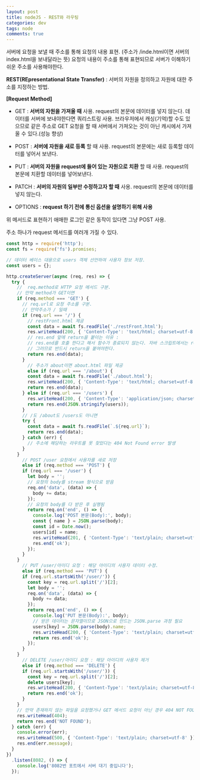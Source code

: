 ```yaml
---  
layout: post
title: nodeJS - REST와 라우팅
categories: dev
tags: node
comments: true
---
```


서버에 요청을 보낼 때 주소를 통해 요청의 내용 표현. (주소가 /inde.html이면 서버의 index.html을 보내달라는 뜻) 요청의 내용이 주소를 통해 표현되므로 서버가 이해하기 쉬운 주소를 사용해야한다. 

**REST(REpresentational State Transfer)** : 서버의 자원을 정의하고 자원에 대한 주소를 지정하는 방법. 

**[Request Method]**
- GET : **서버의 자원을 가져올 때** 사용. request의 본문에 데이터를 넣지 않는다. 데이터를 서버에 보내야한다면 쿼리스트링 사용. 브라우저에서 캐싱(기억)할 수도 있으므로 같은 주소로 GET 요청을 할 때 서버에서 가져오는 것이 아닌 캐시에서 가져 올 수 있다.(성능 향상)

- POST : **서버에 자원을 새로 등록** 할 때 사용. request의 본문에는 새로 등록할 데이터를 넣어서 보낸다.

- PUT : **서버의 자원을 request에 들어 있는 자원으로 치환** 할 때 사용. request의 본문에 치환할 데이터를 넣어보낸다.

- PATCH : **서버의 자원의 일부만 수정하고자 할 때** 사용. request의 본문에 데이터를 넣지 않는다.

- OPTIONS : **request 하기 전에 통신 옵션을 설명하기 위해 사용**

위 메서드로 표현하기 애매한 로그인 같은 동작이 있다면 그냥 POST 사용.

주소 하나가 request 메서드를 여러개 가질 수 있다. 

```js
const http = require('http');
const fs = require('fs').promises;

// 데이터 베이스 대용으로 users 객체 선언하여 사용자 정보 저장.
const users = {}; 

http.createServer(async (req, res) => {
  try {
    //  req.method로 HTTP 요청 메서드 구분.
    // 만약 method가 GET이면
    if (req.method === 'GET') {
      // req.url로 요청 주소를 구분. 
      // 만약주소가 / 일때
      if (req.url === '/') {
        // restFront.html 제공
        const data = await fs.readFile('./restFront.html');
        res.writeHead(200, { 'Content-Type': 'text/html; charset=utf-8' });
        // res.end 앞에 return을 붙이는 이유 : 
        // res.end를 호출 한다고 해서 함수가 종료되지 않는다. 자바 스크립트에서는 return을 붙이지 않는 한 함수 가 종료되지 않는다. 
        // 그러므로 반드시 return을 붙여야한다.
        return res.end(data);
      } 
        // 주소가 about이면 about.html 파일 제공
        else if (req.url === '/about') {
        const data = await fs.readFile('./about.html');
        res.writeHead(200, { 'Content-Type': 'text/html; charset=utf-8' });
        return res.end(data);
      } else if (req.url === '/users') {
        res.writeHead(200, { 'Content-Type': 'application/json; charset=utf-8' });
        return res.end(JSON.stringify(users));
      }
      // /도 /about도 /users도 아니면
      try {
        const data = await fs.readFile(`.${req.url}`);
        return res.end(data);
      } catch (err) {
        // 주소에 해당하는 라우트를 못 찾았다는 404 Not Found error 발생
      }
    } 
      // POST /user 요청에서 사용자를 새로 저장
      else if (req.method === 'POST') {
      if (req.url === '/user') {
        let body = '';
        // 요청의 body를 stream 형식으로 받음
        req.on('data', (data) => {
          body += data;
        });
        // 요청의 body를 다 받은 후 실행됨
        return req.on('end', () => {
          console.log('POST 본문(Body):', body);
          const { name } = JSON.parse(body);
          const id = Date.now();
          users[id] = name;
          res.writeHead(201, { 'Content-Type': 'text/plain; charset=utf-8' });
          res.end('ok');
        });
      }
    } 
      // PUT /user/아이디 요청 : 해당 아이디의 사용자 데이터 수정.
      else if (req.method === 'PUT') {
      if (req.url.startsWith('/user/')) {
        const key = req.url.split('/')[2];
        let body = '';
        req.on('data', (data) => {
          body += data;
        });
        return req.on('end', () => {
          console.log('PUT 본문(Body):', body);
          // 받은 데이터는 문자열이므로 JSON으로 만드는 JSON.parse 과정 필요
          users[key] = JSON.parse(body).name;
          res.writeHead(200, { 'Content-Type': 'text/plain; charset=utf-8' });
          return res.end('ok');
        });
      }
    } 
      // DELETE /user/아이디 요청 : 해당 아이디의 사용자 제거
      else if (req.method === 'DELETE') {
      if (req.url.startsWith('/user/')) {
        const key = req.url.split('/')[2];
        delete users[key];
        res.writeHead(200, { 'Content-Type': 'text/plain; charset=utf-8' });
        return res.end('ok');
      }
    }
    // 만약 존재하지 않는 파일을 요청했거나 GET 메서드 요청이 아닌 경우 404 NOT FOUND 에러가 응답으로 전송
    res.writeHead(404);
    return res.end('NOT FOUND');
  } catch (err) {
    console.error(err);
    res.writeHead(500, { 'Content-Type': 'text/plain; charset=utf-8' });
    res.end(err.message);
  }
})
  .listen(8082, () => {
    console.log('8082번 포트에서 서버 대기 중입니다');
  });
```